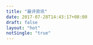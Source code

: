 ```yaml
---
title: "最评资讯"
date: 2017-07-28T14:43:17+08:00
draft: false
layout: "hot"
notSingle: "true"
---
```



